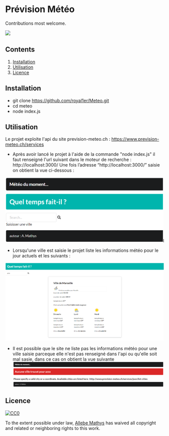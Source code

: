 # Prévision Météo 

Contributions most welcome.

![](https://media.giphy.com/media/l0HlCcGHVET4Gpb7a/giphy.gif)

## Contents

1. [Installation](#installation)
2. [Utilisation](#utilisation)
3. [Licence](#Licence)

## Installation
* git clone https://github.com/royal1er/Meteo.git
* cd meteo
* node index.js

## Utilisation

Le projet exploite l'api du site prevision-meteo.ch :  https://www.prevision-meteo.ch/services

* Après avoir lancé le projet à l'aide de la commande "node index.js" il faut renseigné l'url suivant dans le moteur de recherche : http://localhost:3000/
Une fois l’adresse “http://localhost:3000/” saisie on obtient la vue ci-dessous :

![](Capture.PNG)

* Lorsqu'une ville est saisie le projet liste les informations météo pour le jour actuels et les suivants :

![](Capture1.PNG)

* Il est possible que le site ne liste pas les informations météo pour une ville saisie parceque elle n'est pas renseigné dans l'api ou qu'elle soit mal sasie, dans ce cas on obtient la vue suivante
![](Capture2.PNG)

## Licence

[![CC0](http://i.creativecommons.org/p/zero/1.0/88x31.png)](http://creativecommons.org/publicdomain/zero/1.0/)

To the extent possible under law, [Allebe Mathys](https://florianallebe6.wixsite.com/website) has waived all copyright and related or neighboring rights to this work.
